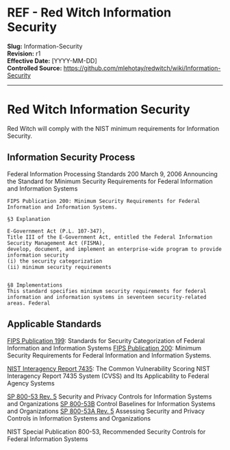 # **REF - Red Witch Information Security**

**Slug:** Information-Security  
**Revision:** r1  
**Effective Date:** [YYYY-MM-DD]  
**Controlled Source:** https://github.com/mlehotay/redwitch/wiki/Information-Security  

---

# Red Witch Information Security

Red Witch will comply with the NIST minimum requirements for Information Security.

## Information Security Process

Federal Information Processing Standards 200
March 9, 2006
Announcing the Standard for
Minimum Security Requirements for
Federal Information and Information Systems

```
FIPS Publication 200: Minimum Security Requirements for Federal Information and Information Systems.

§3 Explanation

E-Government Act (P.L. 107-347),
Title III of the E-Government Act, entitled the Federal Information Security Management Act (FISMA),
develop, document, and implement an enterprise-wide program to provide information security
(i) the security categorization
(ii) minimum security requirements


§8 Implementations
This standard specifies minimum security requirements for federal information and information systems in seventeen security-related areas. Federal
```

## Applicable Standards

[FIPS Publication 199](https://csrc.nist.gov/pubs/fips/199/final): Standards for Security Categorization of Federal Information and Information Systems
[FIPS Publication 200](https://csrc.nist.gov/pubs/fips/200/final): Minimum Security Requirements for Federal Information and Information Systems.

[NIST Interagency Report 7435](https://csrc.nist.gov/pubs/ir/7435/final): The Common Vulnerability Scoring NIST Interagency Report 7435 System (CVSS) and Its Applicability to Federal Agency Systems


[SP 800-53 Rev. 5](https://csrc.nist.gov/pubs/sp/800/53/r5/upd1/final) Security and Privacy Controls for Information Systems and Organizations
[SP 800-53B](https://csrc.nist.gov/pubs/sp/800/53/b/upd1/final) Control Baselines for Information Systems and Organizations
[SP 800-53A Rev. 5](https://csrc.nist.gov/pubs/sp/800/53/a/r5/final) Assessing Security and Privacy Controls in Information Systems and Organizations

NIST Special Publication 800-53, Recommended Security Controls for Federal Information Systems
